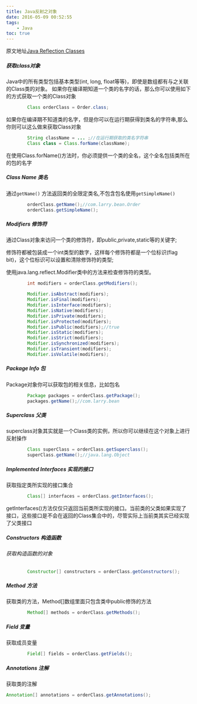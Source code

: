 ```yaml
---
title: Java反射之对象
date: 2016-05-09 00:52:55
tags:
    - Java
toc: true
---
```

原文地址[Java Reflection Classes](http://tutorials.jenkov.com/java-reflection/classes.html)
    
##### 获取class对象
Java中的所有类型包括基本类型(int, long, float等等)，即使是数组都有与之关联的Class类的对象。
如果你在编译期知道一个类的名字的话，那么你可以使用如下的方式获取一个类的Class对象

```java
        Class orderClass = Order.class;
```

如果你在编译期不知道类的名字，但是你可以在运行期获得到类名的字符串,那么你则可以这么做来获取Class对象

```java
        String className = ... ;//在运行期获取的类名字符串
        Class class = Class.forName(className);
```

在使用Class.forName()方法时，你必须提供一个类的全名，这个全名包括类所在的包的名字

##### Class Name 类名

通过`getName()` 方法返回类的全限定类名,不包含包名使用`getSimpleName()`

```java
        orderClass.getName();//com.larry.bean.Order
        orderClass.getSimpleName();
```

##### Modifiers 修饰符

通过Class对象来访问一个类的修饰符，即public,private,static等的关键字;

修饰符都被包装成一个int类型的数字，这样每个修饰符都是一个位标识(flag bit)，这个位标识可以设置和清除修饰符的类型;

使用java.lang.reflect.Modifier类中的方法来检查修饰符的类型。

```java
        int modifiers = orderClass.getModifiers();

        Modifier.isAbstract(modifiers);
        Modifier.isFinal(modifiers);
        Modifier.isInterface(modifiers);
        Modifier.isNative(modifiers);
        Modifier.isPrivate(modifiers);
        Modifier.isProtected(modifiers);
        Modifier.isPublic(modifiers);//true
        Modifier.isStatic(modifiers);
        Modifier.isStrict(modifiers);
        Modifier.isSynchronized(modifiers);
        Modifier.isTransient(modifiers);
        Modifier.isVolatile(modifiers);
```

##### Package Info 包

Package对象你可以获取包的相关信息，比如包名

```java
        Package packages = orderClass.getPackage();
        packages.getName();//com.larry.bean
```

##### Superclass 父类

superclass对象其实就是一个Class类的实例，所以你可以继续在这个对象上进行反射操作

```java
        Class superClass = orderClass.getSuperclass();
        superClass.getName();//java.lang.Object
```

##### Implemented Interfaces 实现的接口

获取指定类所实现的接口集合

```java
        Class[] interfaces = orderClass.getInterfaces();
```

getInterfaces()方法仅仅只返回当前类所实现的接口。当前类的父类如果实现了接口，这些接口是不会在返回的Class集合中的，尽管实际上当前类其实已经实现了父类接口

##### Constructors 构造函数

###### 获取构造函数的对象

```java
        Constructor[] constructors = orderClass.getConstructors();
```

##### Method 方法

获取类的方法，Method[]数组里面只包含类中public修饰的方法

```java
        Method[] methods = orderClass.getMethods();
```

##### Field 变量

获取成员变量

```java
        Field[] fields = orderClass.getFields();
```

##### Annotations 注解

获取类的注解

```java
Annotation[] annotations = orderClass.getAnnotations();
```


